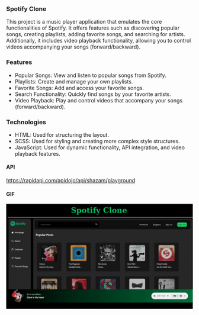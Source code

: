 ### Spotify Clone

This project is a music player application that emulates the core functionalities of Spotify. It offers features such as discovering popular songs, creating playlists, adding favorite songs, and searching for artists. Additionally, it includes video playback functionality, allowing you to control videos accompanying your songs (forward/backward).

### Features

- Popular Songs: View and listen to popular songs from Spotify.
- Playlists: Create and manage your own playlists.
- Favorite Songs: Add and access your favorite songs.
- Search Functionality: Quickly find songs by your favorite artists.
- Video Playback: Play and control videos that accompany your songs (forward/backward).

### Technologies

- HTML: Used for structuring the layout.
- SCSS: Used for styling and creating more complex style structures.
- JavaScript: Used for dynamic functionality, API integration, and video playback features.

#### API

https://rapidapi.com/apidojo/api/shazam/playground

#### GIF

 <img src="./images/spotify.gif"/>
